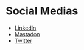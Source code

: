 # Social Medias

- [LinkedIn](https://www.linkedin.com/in/dougmarkiewicz/)
- [Mastadon](https://infosec.exchange/@doug_markiewicz)
- [Twitter](https://twitter.com/doug_markiewicz)